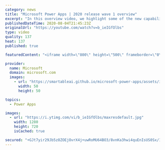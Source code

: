 ```yaml
---
category: news
title: "Microsoft Power Apps | 2020 release wave 1 overview"
excerpt: "In this overview video, we highlight some of the new capabilities included in the latest update to Microsoft Power Apps.      Here are the capabilities covered:     UI enhancements       • Save is always visible       • Chart formatting  Grid user experience enhancements       • Conditional search  "
publishedDateTime: 2020-08-04T21:45:23Z
originalUrl: "https://youtube.com/watch?v=b_ieIGfOlbs"
type: video
quality: 137
heat: 137
published: true

featuredContent: "<iframe width=\"800\" height=\"500\" frameborder=\"0\" src=\"https://www.youtube.com/embed/b_ieIGfOlbs\" allow=\"accelerometer; autoplay; encrypted-media; gyroscope; picture-in-picture\" allowfullscreen></iframe>"

provider:
  name: Microsoft
  domain: microsoft.com
  images:
    - url: "https://smartableai.github.io/microsoft-power-apps/assets/images/organizations/microsoft.com-50x50.jpg"
      width: 50
      height: 50

topics:
  - Power Apps

images:
  - url: "https://i.ytimg.com/vi/b_ieIGfOlbs/maxresdefault.jpg"
    width: 1280
    height: 720
    isCached: true

secured: "+GJt7yir29Jb5z8ZOEjOvrX4j+uwRoMU64BO3/8vnKa3hwi4quEnIsUS0Sx/1ps4ifgkXmj2GEYPAl6X/2NhArkkdCYkwRCa834A9VRXYkmrql95Ga/RAdj8LPRUVj9QzE45J7XdRwnRHqsiOqpXLi3sgbDP4cAHalZ0qpgDXxi+MtmD2/QTplNH2edw7ph6tS2TW4AiWq9tpEX8iRnrJRNfSyufkHjz9jZHbK9oHJOcZQjAGwo13y5Sbb6coi8mri+WaCRxt1eu4aqDFuqRR78b5JUk3tc5Sg69+Kgnn2i6T+G+9RCicDSrJeSV27RSXFYqy9KhHfal4NHsy48U/UXVK96XzrqBEfLpDPNGlXiUgFG40ETyUNBCgoDZStZ9pX06bPVoZ3hH+S3AMI+g80dJzi6nXe9JcCkSjEwWqGE5UgfeddtnkGr1rMKSVwri;CbM13CuraGOfbqa++1r+hg=="
---
```


